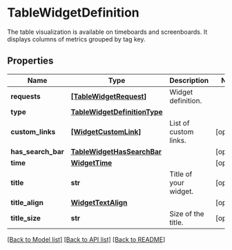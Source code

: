 # TableWidgetDefinition

The table visualization is available on timeboards and screenboards. It displays columns of metrics grouped by tag key.

## Properties

| Name               | Type                                                          | Description           | Notes      |
| ------------------ | ------------------------------------------------------------- | --------------------- | ---------- |
| **requests**       | [**[TableWidgetRequest]**](TableWidgetRequest.md)             | Widget definition.    |
| **type**           | [**TableWidgetDefinitionType**](TableWidgetDefinitionType.md) |                       |
| **custom_links**   | [**[WidgetCustomLink]**](WidgetCustomLink.md)                 | List of custom links. | [optional] |
| **has_search_bar** | [**TableWidgetHasSearchBar**](TableWidgetHasSearchBar.md)     |                       | [optional] |
| **time**           | [**WidgetTime**](WidgetTime.md)                               |                       | [optional] |
| **title**          | **str**                                                       | Title of your widget. | [optional] |
| **title_align**    | [**WidgetTextAlign**](WidgetTextAlign.md)                     |                       | [optional] |
| **title_size**     | **str**                                                       | Size of the title.    | [optional] |

[[Back to Model list]](README.md#documentation-for-models) [[Back to API list]](README.md#documentation-for-api-endpoints) [[Back to README]](README.md)
